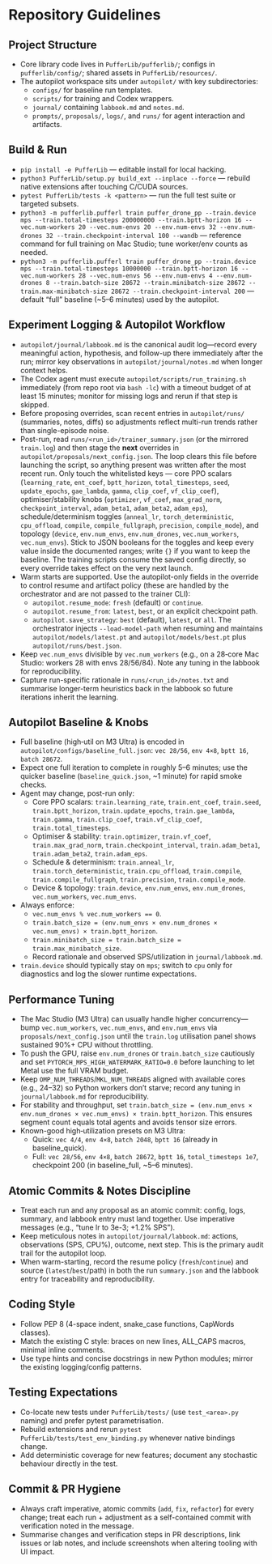 # Repository Guidelines

## Project Structure
- Core library code lives in `PufferLib/pufferlib/`; configs in `pufferlib/config/`; shared assets in `PufferLib/resources/`.
- The autopilot workspace sits under `autopilot/` with key subdirectories:
  - `configs/` for baseline run templates.
  - `scripts/` for training and Codex wrappers.
  - `journal/` containing `labbook.md` and `notes.md`.
  - `prompts/`, `proposals/`, `logs/`, and `runs/` for agent interaction and artifacts.

## Build & Run
- `pip install -e PufferLib` — editable install for local hacking.
- `python3 PufferLib/setup.py build_ext --inplace --force` — rebuild native extensions after touching C/CUDA sources.
- `pytest PufferLib/tests -k <pattern>` — run the full test suite or targeted subsets.
- `python3 -m pufferlib.pufferl train puffer_drone_pp --train.device mps --train.total-timesteps 200000000 --train.bptt-horizon 16 --vec.num-workers 20 --vec.num-envs 20 --env.num-envs 32 --env.num-drones 32 --train.checkpoint-interval 100 --wandb` — reference command for full training on Mac Studio; tune worker/env counts as needed.
- `python3 -m pufferlib.pufferl train puffer_drone_pp --train.device mps --train.total-timesteps 10000000 --train.bptt-horizon 16 --vec.num-workers 28 --vec.num-envs 56 --env.num-envs 4 --env.num-drones 8 --train.batch-size 28672 --train.minibatch-size 28672 --train.max-minibatch-size 28672 --train.checkpoint-interval 200` — default “full” baseline (~5–6 minutes) used by the autopilot.

## Experiment Logging & Autopilot Workflow
- `autopilot/journal/labbook.md` is the canonical audit log—record every meaningful action, hypothesis, and follow-up there immediately after the run; mirror key observations in `autopilot/journal/notes.md` when longer context helps.
- The Codex agent must execute `autopilot/scripts/run_training.sh` immediately (from repo root via `bash -lc`) with a timeout budget of at least 15 minutes; monitor for missing logs and rerun if that step is skipped.
- Before proposing overrides, scan recent entries in `autopilot/runs/` (summaries, notes, diffs) so adjustments reflect multi-run trends rather than single-episode noise.
- Post-run, read `runs/<run_id>/trainer_summary.json` (or the mirrored `train.log`) and then stage the **next** overrides in `autopilot/proposals/next_config.json`. The loop clears this file before launching the script, so anything present was written after the most recent run. Only touch the whitelisted keys — core PPO scalars (`learning_rate`, `ent_coef`, `bptt_horizon`, `total_timesteps`, `seed`, `update_epochs`, `gae_lambda`, `gamma`, `clip_coef`, `vf_clip_coef`), optimiser/stability knobs (`optimizer`, `vf_coef`, `max_grad_norm`, `checkpoint_interval`, `adam_beta1`, `adam_beta2`, `adam_eps`), schedule/determinism toggles (`anneal_lr`, `torch_deterministic`, `cpu_offload`, `compile`, `compile_fullgraph`, `precision`, `compile_mode`), and topology (`device`, `env.num_envs`, `env.num_drones`, `vec.num_workers`, `vec.num_envs`). Stick to JSON booleans for the toggles and keep every value inside the documented ranges; write `{}` if you want to keep the baseline. The training scripts consume the saved config directly, so every override takes effect on the very next launch.
 - Warm starts are supported. Use the autopilot-only fields in the override to control resume and artifact policy (these are handled by the orchestrator and are not passed to the trainer CLI):
   - `autopilot.resume_mode`: `fresh` (default) or `continue`.
   - `autopilot.resume_from`: `latest`, `best`, or an explicit checkpoint path.
   - `autopilot.save_strategy`: `best` (default), `latest`, or `all`.
   The orchestrator injects `--load-model-path` when resuming and maintains `autopilot/models/latest.pt` and `autopilot/models/best.pt` plus `autopilot/runs/best.json`.
- Keep `vec.num_envs` divisible by `vec.num_workers` (e.g., on a 28‑core Mac Studio: workers 28 with envs 28/56/84). Note any tuning in the labbook for reproducibility.
- Capture run-specific rationale in `runs/<run_id>/notes.txt` and summarise longer-term heuristics back in the labbook so future iterations inherit the learning.

## Autopilot Baseline & Knobs
- Full baseline (high‑util on M3 Ultra) is encoded in `autopilot/configs/baseline_full.json`: `vec 28/56`, `env 4×8`, `bptt 16`, `batch 28672`.
- Expect one full iteration to complete in roughly 5–6 minutes; use the quicker baseline (`baseline_quick.json`, ~1 minute) for rapid smoke checks.
- Agent may change, post-run only:
  - Core PPO scalars: `train.learning_rate`, `train.ent_coef`, `train.seed`, `train.bptt_horizon`, `train.update_epochs`, `train.gae_lambda`, `train.gamma`, `train.clip_coef`, `train.vf_clip_coef`, `train.total_timesteps`.
  - Optimiser & stability: `train.optimizer`, `train.vf_coef`, `train.max_grad_norm`, `train.checkpoint_interval`, `train.adam_beta1`, `train.adam_beta2`, `train.adam_eps`.
  - Schedule & determinism: `train.anneal_lr`, `train.torch_deterministic`, `train.cpu_offload`, `train.compile`, `train.compile_fullgraph`, `train.precision`, `train.compile_mode`.
  - Device & topology: `train.device`, `env.num_envs`, `env.num_drones`, `vec.num_workers`, `vec.num_envs`.
- Always enforce:
  - `vec.num_envs % vec.num_workers == 0`.
  - `train.batch_size = (env.num_envs × env.num_drones × vec.num_envs) × train.bptt_horizon`.
  - `train.minibatch_size = train.batch_size = train.max_minibatch_size`.
  - Record rationale and observed SPS/utilization in `journal/labbook.md`.
- `train.device` should typically stay on `mps`; switch to `cpu` only for diagnostics and log the slower runtime expectations.

## Performance Tuning
- The Mac Studio (M3 Ultra) can usually handle higher concurrency—bump `vec.num_workers`, `vec.num_envs`, and `env.num_envs` via `proposals/next_config.json` until the `train.log` utilisation panel shows sustained 90%+ CPU without throttling.
- To push the GPU, raise `env.num_drones` or `train.batch_size` cautiously and set `PYTORCH_MPS_HIGH_WATERMARK_RATIO=0.0` before launching to let Metal use the full VRAM budget.
- Keep `OMP_NUM_THREADS`/`MKL_NUM_THREADS` aligned with available cores (e.g., 24–32) so Python workers don’t starve; record any tuning in `journal/labbook.md` for reproducibility.
- For stability and throughput, set `train.batch_size = (env.num_envs × env.num_drones × vec.num_envs) × train.bptt_horizon`. This ensures segment count equals total agents and avoids tensor size errors.
- Known-good high‑utilization presets on M3 Ultra:
  - Quick: `vec 4/4`, `env 4×8`, `batch 2048`, `bptt 16` (already in baseline_quick).
  - Full: `vec 28/56`, `env 4×8`, `batch 28672`, `bptt 16`, `total_timesteps 1e7`, checkpoint 200 (in baseline_full, ~5–6 minutes).

## Atomic Commits & Notes Discipline
- Treat each run and any proposal as an atomic commit: config, logs, summary, and labbook entry must land together. Use imperative messages (e.g., “tune lr to 3e-3; +1.2% SPS”).
- Keep meticulous notes in `autopilot/journal/labbook.md`: actions, observations (SPS, CPU%), outcome, next step. This is the primary audit trail for the autopilot loop.
 - When warm-starting, record the resume policy (`fresh`/`continue`) and source (`latest`/`best`/path) in both the run `summary.json` and the labbook entry for traceability and reproducibility.

## Coding Style
- Follow PEP 8 (4-space indent, snake_case functions, CapWords classes).
- Match the existing C style: braces on new lines, ALL_CAPS macros, minimal inline comments.
- Use type hints and concise docstrings in new Python modules; mirror the existing logging/config patterns.

## Testing Expectations
- Co-locate new tests under `PufferLib/tests/` (use `test_<area>.py` naming) and prefer pytest parametrisation.
- Rebuild extensions and rerun `pytest PufferLib/tests/test_env_binding.py` whenever native bindings change.
- Add deterministic coverage for new features; document any stochastic behaviour directly in the test.

## Commit & PR Hygiene
- Always craft imperative, atomic commits (`add`, `fix`, `refactor`) for every change; treat each run + adjustment as a self-contained commit with verification noted in the message.
- Summarise changes and verification steps in PR descriptions, link issues or lab notes, and include screenshots when altering tooling with UI impact.
